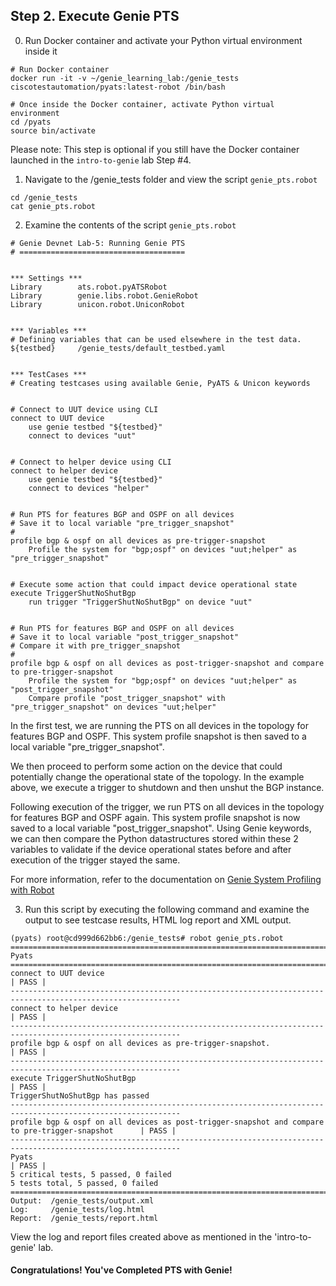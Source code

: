 ## Step 2. Execute Genie PTS


0. Run Docker container and activate your Python virtual environment inside it

```
# Run Docker container
docker run -it -v ~/genie_learning_lab:/genie_tests ciscotestautomation/pyats:latest-robot /bin/bash

# Once inside the Docker container, activate Python virtual environment
cd /pyats
source bin/activate
```

Please note: This step is optional if you still have the Docker container launched in the `intro-to-genie` lab Step #4.


1. Navigate to the /genie_tests folder and view the script `genie_pts.robot`

```
cd /genie_tests
cat genie_pts.robot
```


2. Examine the contents of the script `genie_pts.robot`

```
# Genie Devnet Lab-5: Running Genie PTS
# =====================================


*** Settings ***
Library        ats.robot.pyATSRobot
Library        genie.libs.robot.GenieRobot
Library        unicon.robot.UniconRobot


*** Variables ***
# Defining variables that can be used elsewhere in the test data.
${testbed}     /genie_tests/default_testbed.yaml


*** TestCases ***
# Creating testcases using available Genie, PyATS & Unicon keywords


# Connect to UUT device using CLI
connect to UUT device
    use genie testbed "${testbed}"
    connect to devices "uut"


# Connect to helper device using CLI
connect to helper device
    use genie testbed "${testbed}"
    connect to devices "helper"


# Run PTS for features BGP and OSPF on all devices
# Save it to local variable "pre_trigger_snapshot"
#
profile bgp & ospf on all devices as pre-trigger-snapshot
    Profile the system for "bgp;ospf" on devices "uut;helper" as "pre_trigger_snapshot"


# Execute some action that could impact device operational state
execute TriggerShutNoShutBgp
    run trigger "TriggerShutNoShutBgp" on device "uut"


# Run PTS for features BGP and OSPF on all devices
# Save it to local variable "post_trigger_snapshot"
# Compare it with pre_trigger_snapshot
#
profile bgp & ospf on all devices as post-trigger-snapshot and compare to pre-trigger-snapshot
    Profile the system for "bgp;ospf" on devices "uut;helper" as "post_trigger_snapshot"
    Compare profile "post_trigger_snapshot" with "pre_trigger_snapshot" on devices "uut;helper"
```

In the first test, we are running the PTS on all devices in the topology for features BGP and OSPF. This system profile snapshot is then saved to a local variable "pre_trigger_snapshot".

We then proceed to perform some action on the device that could potentially change the operational state of the topology. In the example above, we execute a trigger to shutdown and then unshut the BGP instance.

Following execution of the trigger, we run PTS on all devices in the topology for features BGP and OSPF again. This system profile snapshot is now saved to a local variable "post_trigger_snapshot". Using Genie keywords, we can then compare the Python datastructures stored within these 2 variables to validate if the device operational states before and after execution of the trigger stayed the same.

For more information, refer to the documentation on [Genie System Profiling with Robot](https://pubhub.devnetcloud.com/media/pyats-packages/docs/genie/robot/index.html#system-profiling)


3. Run this script by executing the following command and examine the output to see testcase results, HTML log report and XML output.

```
(pyats) root@cd999d662bb6:/genie_tests# robot genie_pts.robot
============================================================================================================
Pyats                                                                         
============================================================================================================
connect to UUT device                                                                               | PASS |
------------------------------------------------------------------------------------------------------------
connect to helper device                                                                            | PASS |
------------------------------------------------------------------------------------------------------------
profile bgp & ospf on all devices as pre-trigger-snapshot.                                          | PASS |
------------------------------------------------------------------------------------------------------------
execute TriggerShutNoShutBgp                                                                        | PASS |
TriggerShutNoShutBgp has passed
------------------------------------------------------------------------------------------------------------
profile bgp & ospf on all devices as post-trigger-snapshot and compare to pre-trigger-snapshot      | PASS |
------------------------------------------------------------------------------------------------------------
Pyats                                                                                               | PASS |
5 critical tests, 5 passed, 0 failed
5 tests total, 5 passed, 0 failed
============================================================================================================
Output:  /genie_tests/output.xml
Log:     /genie_tests/log.html
Report:  /genie_tests/report.html
```

View the log and report files created above as mentioned in the 'intro-to-genie' lab.


#### Congratulations! You've Completed PTS with Genie!
